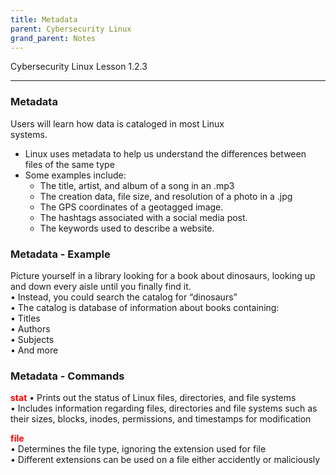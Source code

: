 ```yaml
---
title: Metadata
parent: Cybersecurity Linux
grand_parent: Notes
---
```

Cybersecurity Linux Lesson 1.2.3
___
### Metadata  
Users will learn how data is cataloged in most Linux  
systems.
- Linux uses metadata to help us understand the differences between files of the same type  
- Some examples include:  
	- The title, artist, and album of a song in an .mp3  
	- The creation data, file size, and resolution of a photo in a .jpg  
	- The GPS coordinates of a geotagged image.  
	- The hashtags associated with a social media post.  
	- The keywords used to describe a website.

### Metadata - Example  
Picture yourself in a library looking for a book about dinosaurs, looking up and down every aisle until you finally find it.  
• Instead, you could search the catalog for “dinosaurs”  
• The catalog is database of information about books containing:  
	• Titles  
	• Authors  
	• Subjects  
	• And more

### Metadata - Commands  
**<span style="color:rgb(255, 0, 0)">stat</span>**
• Prints out the status of Linux files, directories, and file systems  
• Includes information regarding files, directories and file systems such as their sizes, blocks, inodes, permissions, and timestamps for modification

**<span style="color:rgb(255, 0, 0)">file</span>**  
• Determines the file type, ignoring the extension used for file  
• Different extensions can be used on a file either accidently or maliciously